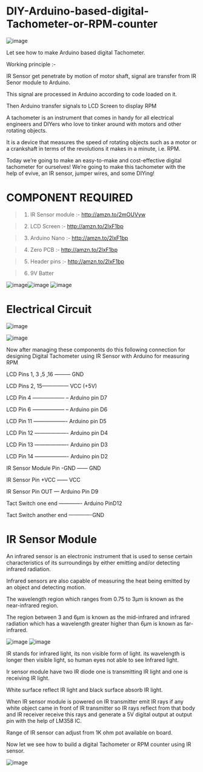 # DIY-Arduino-based-digital-Tachometer-or-RPM-counter
![image](https://user-images.githubusercontent.com/19898602/134334331-50500088-c8fe-448f-851e-afa93af0accc.png)


Let see how to make Arduino based digital Tachometer.

Working principle :-

IR Sensor get penetrate by motion of motor shaft, signal are transfer from IR Senor module to Arduino.

This signal are processed in Arduino according to code loaded on it.

Then Arduino transfer signals to LCD Screen to display RPM

A tachometer is an instrument that comes in handy for all electrical engineers and DIYers who love to tinker around with motors and other rotating objects. 

It is a device that measures the speed of rotating objects such as a motor or a crankshaft in terms of the revolutions it makes in a minute, i.e. RPM. 

Today we’re going to make an easy-to-make and cost-effective digital tachometer for ourselves! We’re going to make this tachometer with the help of evive, an IR sensor, jumper wires, and some DIYing!

# COMPONENT REQUIRED

> 1) IR Sensor module :- http://amzn.to/2mOUVyw

> 2) LCD Screen :- http://amzn.to/2lxF1bp

> 3) Arduino Nano :- http://amzn.to/2lxF1bp

> 4) Zero PCB :- http://amzn.to/2lxF1bp

> 5) Header pins :- http://amzn.to/2lxF1bp

> 6) 9V Batter

![image](https://user-images.githubusercontent.com/19898602/134335366-b2b963a3-d20e-4371-8993-260f7d157ea7.png)![image](https://user-images.githubusercontent.com/19898602/134335394-30dee168-983f-4567-81dd-b2f571e68c26.png)
![image](https://user-images.githubusercontent.com/19898602/134335430-a0cc4162-bc6a-4c68-92b7-589d8e16d972.png)





# Electrical Circuit

![image](https://user-images.githubusercontent.com/19898602/134334835-13006e24-04c2-4844-9e5e-c0e1c7dfc71b.png)

![image](https://user-images.githubusercontent.com/19898602/134335535-15ce1bfb-7519-42da-b119-2921fa2571de.png)




Now after managing these components do this following connection for designing Digital Tachometer using IR Sensor with Arduino for measuring RPM

LCD Pins 1, 3 ,5 ,16 ——— GND


LCD Pins 2, 15————— VCC (+5V)


LCD Pin 4 —————— – Arduino pin D7


LCD Pin 6 —————— – Arduino pin D6


LCD Pin 11 ——————- Arduino pin D5


LCD Pin 12 ——————- Arduino pin D4


LCD Pin 13 ——————- Arduino pin D3


LCD Pin 14 ——————- Arduino pin D2


IR Sensor Module Pin -GND —— GND


IR Sensor Pin +VCC —— VCC


IR Sensor Pin OUT — Arduino Pin D9


Tact Switch one end ————- Arduino PinD12


Tact Switch another end ————-GND



# IR Sensor Module

An infrared sensor is an electronic instrument that is used to sense certain characteristics of its surroundings by either emitting and/or detecting infrared radiation. 

Infrared sensors are also capable of measuring the heat being emitted by an object and detecting motion.

The wavelength region which ranges from 0.75 to 3µm is known as the near-infrared region. 

The region between 3 and 6µm is known as the mid-infrared and infrared radiation which has a wavelength greater higher than 6µm is known as far-infrared.

![image](https://user-images.githubusercontent.com/19898602/134335288-86b69eeb-4ba6-4691-8e43-19e4ce69f62d.png)
![image](https://user-images.githubusercontent.com/19898602/134335310-c00add48-41c7-4d9a-b02e-d7f0f9edd393.png)


IR stands for infrared light, its non visible form of light. its wavelength is longer then visible light, so human eyes not able to see Infrared light.

Ir sensor module have two IR diode one is transmitting IR light and one is receiving IR light.

White surface reflect IR light and black surface absorb IR light.

When IR sensor module is powered on IR transmitter emit IR rays if any white object came in front of IR transmitter so IR rays reflect from that body and IR receiver receive this rays and generate a 5V digital output at output pin with the help of LM358 IC.

Range of IR sensor can adjust from 1K ohm pot available on board.

Now let we see how to build a digital Tachometer or RPM counter using IR sensor.


![image](https://user-images.githubusercontent.com/19898602/134335587-f1ae1080-6c3c-4bc1-bd1e-4af1617acb37.png)





